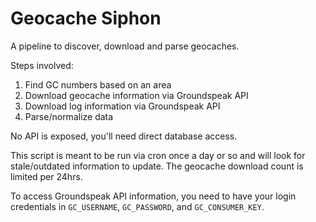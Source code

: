 # Geocache Siphon

A pipeline to discover, download and parse geocaches.

Steps involved:

1. Find GC numbers based on an area
2. Download geocache information via Groundspeak API
3. Download log information via Groundspeak API
4. Parse/normalize data

No API is exposed, you'll need direct database access.

This script is meant to be run via cron once a day or so and will look for
stale/outdated information to update. The geocache download count is limited per
24hrs.

To access Groundspeak API information, you need to have your login credentials in
`GC_USERNAME`, `GC_PASSWORD`, and `GC_CONSUMER_KEY`.
